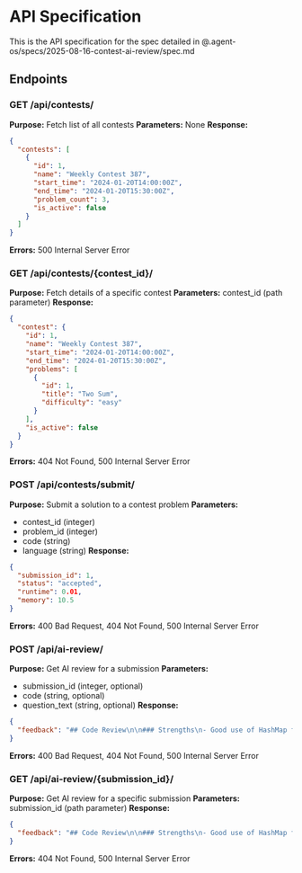 # API Specification

This is the API specification for the spec detailed in @.agent-os/specs/2025-08-16-contest-ai-review/spec.md

## Endpoints

### GET /api/contests/

**Purpose:** Fetch list of all contests
**Parameters:** None
**Response:** 
```json
{
  "contests": [
    {
      "id": 1,
      "name": "Weekly Contest 387",
      "start_time": "2024-01-20T14:00:00Z",
      "end_time": "2024-01-20T15:30:00Z",
      "problem_count": 3,
      "is_active": false
    }
  ]
}
```
**Errors:** 500 Internal Server Error

### GET /api/contests/{contest_id}/

**Purpose:** Fetch details of a specific contest
**Parameters:** contest_id (path parameter)
**Response:**
```json
{
  "contest": {
    "id": 1,
    "name": "Weekly Contest 387",
    "start_time": "2024-01-20T14:00:00Z",
    "end_time": "2024-01-20T15:30:00Z",
    "problems": [
      {
        "id": 1,
        "title": "Two Sum",
        "difficulty": "easy"
      }
    ],
    "is_active": false
  }
}
```
**Errors:** 404 Not Found, 500 Internal Server Error

### POST /api/contests/submit/

**Purpose:** Submit a solution to a contest problem
**Parameters:** 
- contest_id (integer)
- problem_id (integer)
- code (string)
- language (string)
**Response:**
```json
{
  "submission_id": 1,
  "status": "accepted",
  "runtime": 0.01,
  "memory": 10.5
}
```
**Errors:** 400 Bad Request, 404 Not Found, 500 Internal Server Error

### POST /api/ai-review/

**Purpose:** Get AI review for a submission
**Parameters:**
- submission_id (integer, optional)
- code (string, optional)
- question_text (string, optional)
**Response:**
```json
{
  "feedback": "## Code Review\n\n### Strengths\n- Good use of HashMap for O(1) lookup time!\n\n### Areas for Improvement\n- Consider adding input validation for edge cases.\n- You could optimize memory usage by checking if the array length is less than 2.\n\n### Suggestions\n- Add comments explaining the algorithm approach\n- Consider handling edge cases explicitly\n- Great time complexity optimization!"
}
```
**Errors:** 400 Bad Request, 404 Not Found, 500 Internal Server Error

### GET /api/ai-review/{submission_id}/

**Purpose:** Get AI review for a specific submission
**Parameters:** submission_id (path parameter)
**Response:**
```json
{
  "feedback": "## Code Review\n\n### Strengths\n- Good use of HashMap for O(1) lookup time!\n\n### Areas for Improvement\n- Consider adding input validation for edge cases.\n- You could optimize memory usage by checking if the array length is less than 2.\n\n### Suggestions\n- Add comments explaining the algorithm approach\n- Consider handling edge cases explicitly\n- Great time complexity optimization!"
}
```
**Errors:** 404 Not Found, 500 Internal Server Error